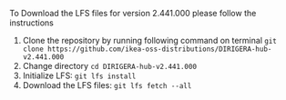 To Download the LFS files for version 2.441.000 please follow the instructions

1. Clone the repository by running following command on terminal `git clone https://github.com/ikea-oss-distributions/DIRIGERA-hub-v2.441.000`
2. Change directory `cd DIRIGERA-hub-v2.441.000`
3. Initialize LFS: `git lfs install`
4. Download the LFS files: `git lfs fetch --all`
